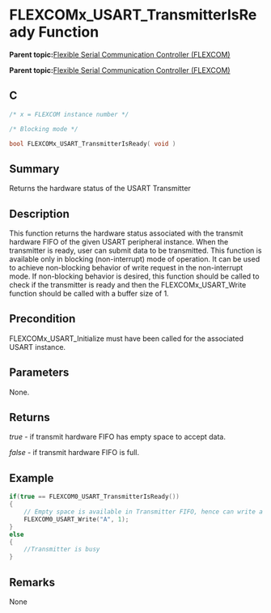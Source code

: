 # FLEXCOMx\_USART\_TransmitterIsReady Function

**Parent topic:**[Flexible Serial Communication Controller \(FLEXCOM\)](GUID-137968B9-4089-44C6-9B5A-2F30929F6852.md)

**Parent topic:**[Flexible Serial Communication Controller \(FLEXCOM\)](GUID-1F0CC449-4122-4C77-A199-A7874C524FDD.md)

## C

```c
/* x = FLEXCOM instance number */

/* Blocking mode */

bool FLEXCOMx_USART_TransmitterIsReady( void )
```

## Summary

Returns the hardware status of the USART Transmitter

## Description

This function returns the hardware status associated with the transmit hardware FIFO of the given USART peripheral instance. When the transmitter is ready, user can submit data to be transmitted. This function is available only in blocking \(non-interrupt\) mode of operation. It can be used to achieve non-blocking behavior of write request in the non-interrupt mode. If non-blocking behavior is desired, this function should be called to check if the transmitter is ready and then the FLEXCOMx\_USART\_Write function should be called with a buffer size of 1.

## Precondition

FLEXCOMx\_USART\_Initialize must have been called for the associated USART instance.

## Parameters

None.

## Returns

*true* - if transmit hardware FIFO has empty space to accept data.

*false* - if transmit hardware FIFO is full.

## Example

```c
if(true == FLEXCOM0_USART_TransmitterIsReady())
{
    // Empty space is available in Transmitter FIFO, hence can write a byte
    FLEXCOM0_USART_Write("A", 1);
}
else
{
    //Transmitter is busy
}
```

## Remarks

None

